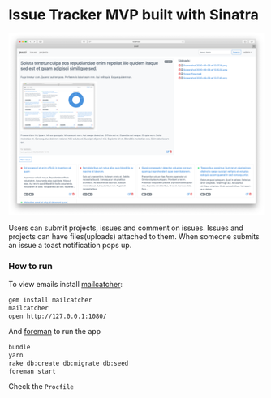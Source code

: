 # Issue Tracker MVP built with Sinatra

![](./demo.png)

Users can submit projects, issues and comment on issues.
Issues and projects can have files(uploads) attached to them.
When someone submits an issue a toast notification pops up.

### How to run

To view emails install [mailcatcher](https://github.com/sj26/mailcatcher):

```
gem install mailcatcher
mailcatcher
open http://127.0.0.1:1080/
```

And [foreman](https://github.com/ddollar/foreman) to run the app

```
bundle
yarn
rake db:create db:migrate db:seed
foreman start
```

Check the `Procfile`